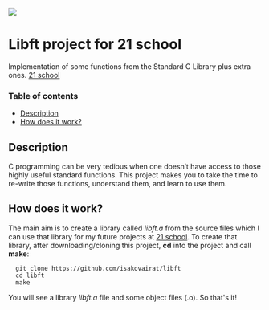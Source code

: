 ![](https://irecommend.img.c3.r-99.com/sites/default/files/product-images/607296/EkiZ1RZSJLsEKx7bzK1flg.png|width=40)
# Libft project for 21 school
Implementation of some functions from the Standard C Library plus extra ones. [21 school][1]

### Table of contents
- [Description](#description)
- [How does it work?](#how-does-it-work)

## Description
C programming can be very tedious when one doesn’t have access to those highly useful standard functions. This project makes
you to take the time to re-write those functions, understand them, and learn to use them.

## How does it work?
The main aim is to create a library called *libft.a* from the source files which I can use that library for my future projects at [21 school][1].
To create that library, after downloading/cloning this project, **cd** into the project and call **make**:

      git clone https://github.com/isakovairat/libft
      cd libft
      make

You will see a library *libft.a* file and some object files (.o).
So that's it!

[1]: https://21-school.ru/
